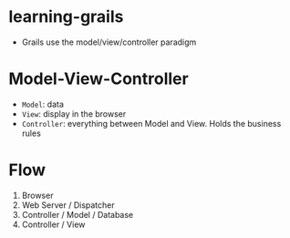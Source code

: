 # learning-grails

- Grails use the model/view/controller paradigm

# Model-View-Controller

- <code>Model</code>: data
- <code>View</code>: display in the browser
- <code>Controller</code>: everything between Model and View. Holds the business rules

# Flow

1. Browser
2. Web Server / Dispatcher
3. Controller / Model / Database
4. Controller / View